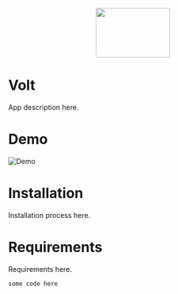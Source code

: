<p align="center">
  <img width="150" height="100" src="IMAGEHERE">
</p>



# Volt

App description here.

# Demo

![Demo](/Images/Demo.gif)

# Installation

Installation process here.

# Requirements

Requirements here.

```
some code here
```
